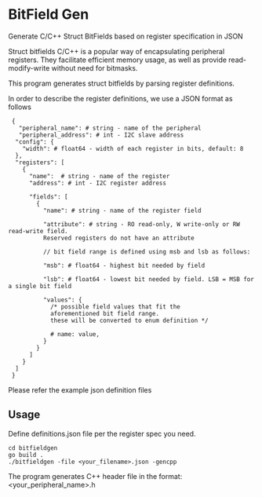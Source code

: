 BitField Gen
============

Generate C/C++ Struct BitFields based on register specification in JSON

Struct bitfields C/C++ is a popular way of encapsulating peripheral registers.
They facilitate  efficient memory usage, as well as provide read-modify-write
without need for bitmasks.

This program generates struct bitfields by parsing register definitions.

In order to describe the register definitions, we use a JSON format as follows

```
 {
   "peripheral_name": # string - name of the peripheral
   "peripheral_address": # int - I2C slave address
  "config": {
    "width": # float64 - width of each register in bits, default: 8
  },
  "registers": [
    {
      "name":  # string - name of the register
      "address": # int - I2C register address
      
      "fields": [
        {
          "name": # string - name of the register field

          "attribute": # string - RO read-only, W write-only or RW read-write field. 
          Reserved registers do not have an attribute
          
          // bit field range is defined using msb and lsb as follows:
          
          "msb": # float64 - highest bit needed by field
          
          "lsb": # float64 - lowest bit needed by field. LSB = MSB for a single bit field
          
          "values": {
			/* possible field values that fit the 
			aforementioned bit field range. 
			these will be converted to enum definition */
			
            # name: value,
          }
        }
      ]
    }
  ]
 }

```

Please refer the example json definition files

## Usage 
Define definitions.json file per the register spec you need. 

```shell
cd bitfieldgen
go build .
./bitfieldgen -file <your_filename>.json -gencpp
```
The program generates C++ header file in the format: <your_peripheral_name>.h
